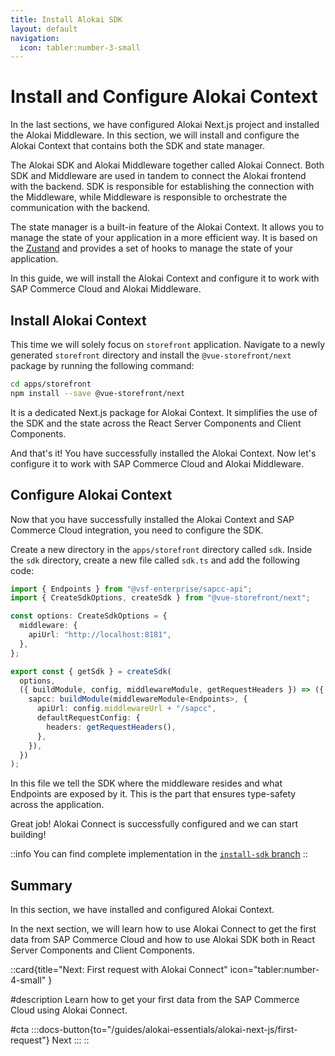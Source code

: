 ```yaml
---
title: Install Alokai SDK
layout: default
navigation:
  icon: tabler:number-3-small
---
```


# Install and Configure Alokai Context

In the last sections, we have configured Alokai Next.js project and installed the Alokai Middleware. In this section, we will install and configure the Alokai Context that contains both the SDK and state manager.

The Alokai SDK and Alokai Middleware together called Alokai Connect. Both SDK and Middleware are used in tandem to connect the Alokai frontend with the backend. SDK is responsible for establishing the connection with the Middleware, while Middleware is responsible to orchestrate the communication with the backend.

The state manager is a built-in feature of the Alokai Context. It allows you to manage the state of your application in a more efficient way. It is based on the [Zustand](https://zustand-demo.pmnd.rs/) and provides a set of hooks to manage the state of your application.

In this guide, we will install the Alokai Context and configure it to work with SAP Commerce Cloud and Alokai Middleware.

## Install Alokai Context

This time we will solely focus on `storefront` application. Navigate to a newly generated `storefront` directory and install the `@vue-storefront/next` package by running the following command:

```bash
cd apps/storefront
npm install --save @vue-storefront/next
```

It is a dedicated Next.js package for Alokai Context. It simplifies the use of the SDK and the state across the React Server Components and Client Components.

And that's it! You have successfully installed the Alokai Context. Now let's configure it to work with SAP Commerce Cloud and Alokai Middleware. 

## Configure Alokai Context

Now that you have successfully installed the Alokai Context and SAP Commerce Cloud integration, you need to configure the SDK. 

Create a new directory in the `apps/storefront` directory called `sdk`. Inside the `sdk` directory, create a new file called `sdk.ts` and add the following code:

```typescript
import { Endpoints } from "@vsf-enterprise/sapcc-api";
import { CreateSdkOptions, createSdk } from "@vue-storefront/next";

const options: CreateSdkOptions = {
  middleware: {
    apiUrl: "http://localhost:8181",
  },
};

export const { getSdk } = createSdk(
  options,
  ({ buildModule, config, middlewareModule, getRequestHeaders }) => ({
    sapcc: buildModule(middlewareModule<Endpoints>, {
      apiUrl: config.middlewareUrl + "/sapcc",
      defaultRequestConfig: {
        headers: getRequestHeaders(),
      },
    }),
  })
);

```

In this file we tell the SDK where the middleware resides and what Endpoints are exposed by it. This is the part that ensures
type-safety across the application.

Great job! Alokai Connect is successfully configured and we can start building! 

::info
You can find complete implementation in the [`install-sdk` branch](https://github.com/vuestorefront-community/nextjs-starter/tree/install-sdk)
::

## Summary

In this section, we have installed and configured Alokai Context.

In the next section, we will learn how to use Alokai Connect to get the first data from SAP Commerce Cloud and how to use Alokai SDK both in React Server Components and Client Components.

::card{title="Next: First request with Alokai Connect" icon="tabler:number-4-small" }

#description
Learn how to get your first data from the SAP Commerce Cloud using Alokai Connect.

#cta
:::docs-button{to="/guides/alokai-essentials/alokai-next-js/first-request"}
Next
:::
::
